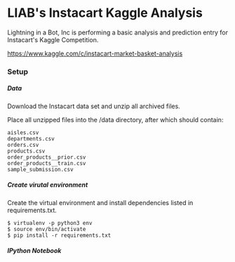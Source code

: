 # LIAB's Instacart Kaggle Analysis

Lightning in a Bot, Inc is performing a basic analysis and prediction entry for Instacart's Kaggle Competition.

https://www.kaggle.com/c/instacart-market-basket-analysis

### Setup
##### Data
Download the Instacart data set and unzip all archived files.
 
Place all unzipped files into the /data directory, after which should contain:

    aisles.csv
    departments.csv
    orders.csv
    products.csv
    order_products__prior.csv
    order_products__train.csv
    sample_submission.csv


##### Create virutal environment
Create the virtual environment and install dependencies listed in requirements.txt.

```
$ virtualenv -p python3 env
$ source env/bin/activate
$ pip install -r requirements.txt
```

##### IPython Notebook
